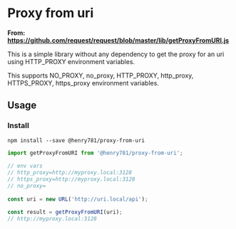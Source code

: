 # Proxy from uri

**From: https://github.com/request/request/blob/master/lib/getProxyFromURI.js**

This is a simple library without any dependency to get the proxy for an uri using HTTP_PROXY environment variables.

This supports NO_PROXY, no_proxy, HTTP_PROXY, http_proxy, HTTPS_PROXY, https_proxy environment variables.

## Usage

### Install

```
npm install --save @henry781/proxy-from-uri
```

```ts
import getProxyFromURI from '@henry781/proxy-from-uri';
        
// env vars
// http_proxy=http://myproxy.local:3128
// https_proxy=http://myproxy.local:3128
// no_proxy=
        
const uri = new URL('http://uri.local/api');

const result = getProxyFromURI(uri);
// http://myproxy.local:3128
```
